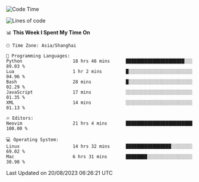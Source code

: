 <!--START_SECTION:waka-->
![Code Time](http://img.shields.io/badge/Code%20Time-1%2C525%20hrs%2036%20mins-blue)

![Lines of code](https://img.shields.io/badge/From%20Hello%20World%20I%27ve%20Written-286.5%20thousand%20lines%20of%20code-blue)

📊 **This Week I Spent My Time On** 

```text
🕑︎ Time Zone: Asia/Shanghai

💬 Programming Languages: 
Python                   18 hrs 46 mins      ██████████████████████░░░   89.03 % 
Lua                      1 hr 2 mins         █░░░░░░░░░░░░░░░░░░░░░░░░   04.96 % 
Bash                     28 mins             █░░░░░░░░░░░░░░░░░░░░░░░░   02.29 % 
JavaScript               17 mins             ░░░░░░░░░░░░░░░░░░░░░░░░░   01.35 % 
XML                      14 mins             ░░░░░░░░░░░░░░░░░░░░░░░░░   01.13 % 

🔥 Editors: 
Neovim                   21 hrs 4 mins       █████████████████████████   100.00 % 

💻 Operating System: 
Linux                    14 hrs 32 mins      █████████████████░░░░░░░░   69.02 % 
Mac                      6 hrs 31 mins       ████████░░░░░░░░░░░░░░░░░   30.98 % 
```


 Last Updated on 20/08/2023 06:26:21 UTC
<!--END_SECTION:waka-->
